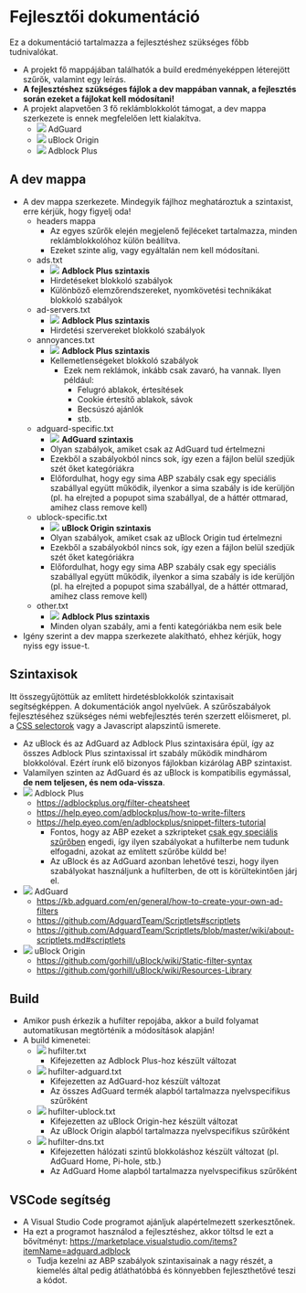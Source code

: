 
# Fejlesztői dokumentáció

Ez a dokumentáció tartalmazza a fejlesztéshez szükséges főbb tudnivalókat.

- A projekt fő mappájában találhatók a build eredményeképpen léterejött szűrők, valamint egy leírás.
- **A fejlesztéshez szükséges fájlok a dev mappában vannak, a fejlesztés során ezeket a fájlokat kell módosítani!**
- A projekt alapvetően 3 fő reklámblokkolót támogat, a dev mappa szerkezete is ennek megfelelően lett kialakítva.
  - ![](https://i.ibb.co/rch274D/adguard.png) AdGuard
  - ![](https://i.ibb.co/MskKKGZ/ublock.png) uBlock Origin
  - ![](https://i.ibb.co/VWkXHfW/abp.png) Adblock Plus

## A dev mappa
- A dev mappa szerkezete. Mindegyik fájlhoz meghatároztuk a szintaxist, erre kérjük, hogy figyelj oda!
  - headers mappa
    - Az egyes szűrők elején megjelenő fejléceket tartalmazza, minden reklámblokkolóhoz külön beállítva.
    - Ezeket szinte alig, vagy egyáltalán nem kell módosítani.
  - ads.txt
    - ![](https://i.ibb.co/VWkXHfW/abp.png) **Adblock Plus szintaxis**
    - Hirdetéseket blokkoló szabályok
    - Különböző elemzőrendszereket, nyomkövetési technikákat blokkoló szabályok
  - ad-servers.txt
    - ![](https://i.ibb.co/VWkXHfW/abp.png) **Adblock Plus szintaxis** 
    -  Hirdetési szervereket blokkoló szabályok
  - annoyances.txt
    - ![](https://i.ibb.co/VWkXHfW/abp.png) **Adblock Plus szintaxis**  
    - Kellemetlenségeket blokkoló szabályok
      - Ezek nem reklámok, inkább csak zavaró, ha vannak. Ilyen például:
        - Felugró ablakok, értesítések
        - Cookie értesítő ablakok, sávok
        - Becsúszó ajánlók
        - stb.
  - adguard-specific.txt
    - ![](https://i.ibb.co/rch274D/adguard.png) **AdGuard szintaxis** 
    - Olyan szabályok, amiket csak az AdGuard tud értelmezni
    - Ezekből a szabályokból nincs sok, így ezen a fájlon belül szedjük szét őket kategóriákra
    - Előfordulhat, hogy egy sima ABP szabály csak egy speciális szabállyal együtt működik, ilyenkor a sima szabály is ide kerüljön (pl. ha elrejted a popupot sima szabállyal, de a háttér ottmarad, amihez class remove kell)
  - ublock-specific.txt
    - ![](https://i.ibb.co/MskKKGZ/ublock.png) **uBlock Origin szintaxis** 
    - Olyan szabályok, amiket csak az uBlock Origin tud értelmezni
    - Ezekből a szabályokból nincs sok, így ezen a fájlon belül szedjük szét őket kategóriákra
    - Előfordulhat, hogy egy sima ABP szabály csak egy speciális szabállyal együtt működik, ilyenkor a sima szabály is ide kerüljön (pl. ha elrejted a popupot sima szabállyal, de a háttér ottmarad, amihez class remove kell)
  - other.txt
    - ![](https://i.ibb.co/VWkXHfW/abp.png) **Adblock Plus szintaxis**  
    - Minden olyan szabály, ami a fenti kategóriákba nem esik bele
- Igény szerint a dev mappa szerkezete alakítható, ehhez kérjük, hogy nyiss egy issue-t.

## Szintaxisok
Itt összegyűjtöttük az említett hirdetésblokkolók szintaxisait segítségképpen. A dokumentációk angol nyelvűek. A szűrőszabályok fejlesztéséhez szükséges némi webfejlesztés terén szerzett előismeret, pl. a [CSS selectorok](https://www.w3schools.com/cssref/css_selectors.asp) vagy a Javascript alapszintű ismerete.
- Az uBlock és az AdGuard az Adblock Plus szintaxisára épül, így az összes Adblock Plus szintaxissal írt szabály működik mindhárom blokkolóval. Ezért írunk elő bizonyos fájlokban kizárólag ABP szintaxist.
- Valamilyen szinten az AdGuard és az uBlock is kompatibilis egymással, **de nem teljesen, és nem oda-vissza**.
- ![](https://i.ibb.co/VWkXHfW/abp.png) Adblock Plus
  - https://adblockplus.org/filter-cheatsheet 
  - https://help.eyeo.com/adblockplus/how-to-write-filters
  - https://help.eyeo.com/en/adblockplus/snippet-filters-tutorial
    - Fontos, hogy az ABP ezeket a szkripteket [csak egy speciális szűrőben](https://github.com/abp-filters/abp-filters-anti-cv) engedi, így ilyen szabályokat a hufilterbe nem tudunk elfogadni, azokat az említett szűrőbe küldd be!
    - Az uBlock és az AdGuard azonban lehetővé teszi, hogy ilyen szabályokat használjunk a hufilterben, de ott is körültekintően járj el.
- ![](https://i.ibb.co/rch274D/adguard.png) AdGuard
  - https://kb.adguard.com/en/general/how-to-create-your-own-ad-filters
  - https://github.com/AdguardTeam/Scriptlets#scriptlets
  - https://github.com/AdguardTeam/Scriptlets/blob/master/wiki/about-scriptlets.md#scriptlets
 - ![](https://i.ibb.co/MskKKGZ/ublock.png) uBlock Origin
    - https://github.com/gorhill/uBlock/wiki/Static-filter-syntax
    - https://github.com/gorhill/uBlock/wiki/Resources-Library  

## Build
- Amikor push érkezik a hufilter repojába, akkor a build folyamat automatikusan megtörténik a módosítások alapján!
- A build kimenetei:
  - ![](https://i.ibb.co/VWkXHfW/abp.png) hufilter.txt
    - Kifejezetten az Adblock Plus-hoz készült változat
  - ![](https://i.ibb.co/rch274D/adguard.png) hufilter-adguard.txt
    - Kifejezetten az AdGuard-hoz készült változat
    - Az összes AdGuard termék alapból tartalmazza nyelvspecifikus szűrőként
  - ![](https://i.ibb.co/MskKKGZ/ublock.png) hufilter-ublock.txt
    - Kifejezetten az uBlock Origin-hez készült változat
    - Az uBlock Origin alapból tartalmazza nyelvspecifikus szűrőként
  - ![](https://i.ibb.co/rch274D/adguard.png) hufilter-dns.txt
    - Kifejezetten hálózati szintű blokkoláshoz készült változat (pl. AdGuard Home, Pi-hole, stb.)
    - Az AdGuard Home alapból tartalmazza nyelvspecifikus szűrőként
 
## VSCode segítség
- A Visual Studio Code programot ajánljuk alapértelmezett szerkesztőnek.
- Ha ezt a programot használod a fejlesztéshez, akkor töltsd le ezt a bővítményt: https://marketplace.visualstudio.com/items?itemName=adguard.adblock
  - Tudja kezelni az ABP szabályok szintaxisainak a nagy részét, a kiemelés által pedig átláthatóbbá és könnyebben fejleszthetővé teszi a kódot.
